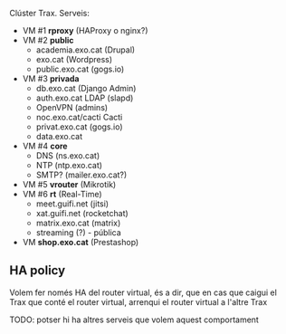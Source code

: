Clúster Trax. Serveis:
- VM #1 **rproxy** (HAProxy o nginx?)
- VM #2 **public**
    - academia.exo.cat (Drupal)
    - exo.cat (Wordpress)
    - public.exo.cat (gogs.io)
- VM #3 **privada**
    - db.exo.cat (Django Admin)
    - auth.exo.cat LDAP (slapd)
    - OpenVPN (admins)
    - noc.exo.cat/cacti Cacti
    - privat.exo.cat (gogs.io)
    - data.exo.cat
- VM #4 **core**
    - DNS (ns.exo.cat)
    - NTP (ntp.exo.cat)
    - SMTP? (mailer.exo.cat?)
- VM #5 **vrouter** (Mikrotik)
- VM #6 **rt** (Real-Time)
    - meet.guifi.net (jitsi)
    - xat.guifi.net (rocketchat)
    - matrix.exo.cat (matrix)
    - streaming (?) - pública
- VM **shop.exo.cat** (Prestashop)

## HA policy

Volem fer només HA del router virtual, és a dir, que en cas que caigui el Trax que conté el router virtual, arrenqui el router virtual a l'altre Trax

TODO: potser hi ha altres serveis que volem aquest comportament
